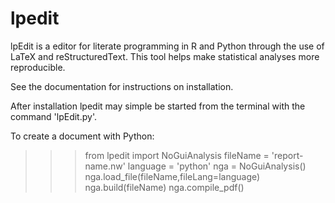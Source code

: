 lpedit
======

lpEdit is a editor for literate programming in R and Python through the use of LaTeX and reStructuredText.  This tool helps make statistical analyses more reproducible. 

See the documentation for instructions on installation.

After installation lpedit may simple be started from the terminal with the command 'lpEdit.py'.

To create a document with Python:

>>> from lpedit import NoGuiAnalysis
>>> fileName = 'report-name.nw'
>>> language = 'python'
>>> nga = NoGuiAnalysis()
>>> nga.load_file(fileName,fileLang=language)
>>> nga.build(fileName)
>>> nga.compile_pdf()
